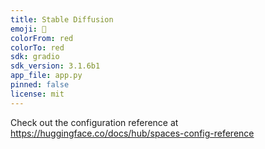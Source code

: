 ```yaml
---
title: Stable Diffusion
emoji: 🏃
colorFrom: red
colorTo: red
sdk: gradio
sdk_version: 3.1.6b1
app_file: app.py
pinned: false
license: mit
---
```


Check out the configuration reference at https://huggingface.co/docs/hub/spaces-config-reference
